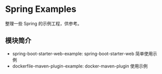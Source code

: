# Spring Examples

整理一些 Spring 的示例工程，供参考。

## 模块简介

- spring-boot-starter-web-example: spring-boot-starter-web 简单使用示例
- dockerfile-maven-plugin-example: docker-maven-plugin 使用示例
